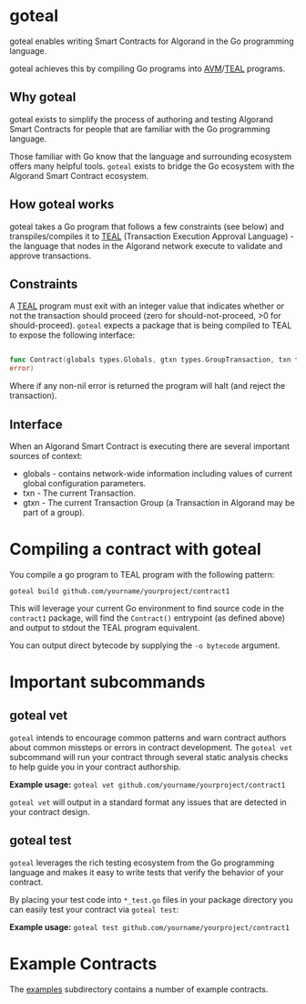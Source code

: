# goteal

goteal enables writing Smart Contracts for Algorand in the Go programming language.

goteal achieves this by compiling Go programs into [AVM](https://developer.algorand.org/articles/introducing-algorand-virtual-machine-avm-09-release/)/[TEAL](https://developer.algorand.org/docs/reference/teal/specification/) programs.


## Why goteal

goteal exists to simplify the process of authoring and testing Algorand Smart Contracts for people
that are familiar with the Go programming language.

Those familiar with Go know that the language and surrounding ecosystem offers many helpful tools. `goteal` exists to bridge the Go ecosystem with the Algorand Smart Contract ecosystem. 

## How goteal works

goteal takes a Go program that follows a few constraints (see below) and transpiles/compiles it to
[TEAL](https://developer.algorand.org/docs/reference/teal/specification/) (Transaction Execution Approval Language) - the language that nodes in the Algorand network execute to validate and approve transactions.

## Constraints

A [TEAL](https://developer.algorand.org/docs/reference/teal/specification/) program must exit with
an integer value that indicates whether or not the transaction should proceed (zero for should-not-proceed,  >0 for should-proceed). `goteal` expects a package that is being compiled to TEAL to expose the following interface:

```go

func Contract(globals types.Globals, gtxn types.GroupTransaction, txn types.Transaction) (int,
error)
```

Where if any non-nil error is returned the program will halt (and reject the transaction).

## Interface

When an Algorand Smart Contract is executing there are several important sources of context:

* globals - contains network-wide information including values of current global configuration
  parameters.
* txn - The current Transaction.
* gtxn - The current Transaction Group (a Transaction in Algorand may be part of a group).


# Compiling a contract with goteal

You compile a go program to TEAL program with the following pattern:

```shell
goteal build github.com/yourname/yourproject/contract1
```

This will leverage your current Go environment to find source code in the `contract1` package, will
find the `Contract()` entrypoint (as defined above) and output to stdout the TEAL program
equivalent.

You can output direct bytecode by supplying the `-o bytecode` argument.

# Important subcommands

## goteal vet

`goteal` intends to encourage common patterns and warn contract authors about common missteps or
errors in contract development. The `goteal vet` subcommand will run your contract through several
static analysis checks to help guide you in your contract authorship.

**Example usage:** `goteal vet github.com/yourname/yourproject/contract1`

`goteal vet` will output in a standard format any issues that are detected in your contract design.

## goteal test

`goteal` leverages the rich testing ecosystem from the Go programming language and makes it easy to
write tests that verify the behavior of your contract.

By placing your test code into `*_test.go` files in your package directory you can easily test your
contract via `goteal test`:

**Example usage:** `goteal test github.com/yourname/yourproject/contract1`

# Example Contracts

The [examples](./examples) subdirectory contains a number of example contracts.

